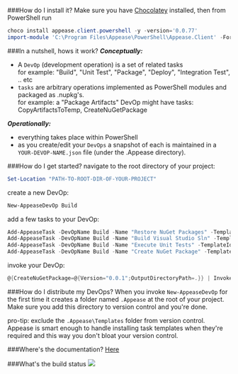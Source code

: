 ###How do I install it?
Make sure you have [Chocolatey](https://chocolatey.org) installed, then from PowerShell run
```POWERSHELL
choco install appease.client.powershell -y -version='0.0.77'
import-module 'C:\Program Files\Appease\PowerShell\Appease.Client' -Force
```
###In a nutshell, hows it work?
***Conceptually:***
- A `DevOp` (development operation) is a set of related tasks  
  for example: "Build", "Unit Test", "Package", "Deploy", "Integration Test", .. etc
- `tasks` are arbitrary operations implemented as PowerShell modules and packaged as .nupkg's.    
  for example: a "Package Artifacts" DevOp might have tasks: CopyArtifactsToTemp, CreateNuGetPackage

***Operationally:***
- everything takes place within PowerShell
- as you create/edit your `DevOps` a snapshot of each is maintained in a `YOUR-DEVOP-NAME.json` file (under the .Appease directory).

###How do I get started?
navigate to the root directory of your project:
```POWERSHELL
Set-Location "PATH-TO-ROOT-DIR-OF-YOUR-PROJECT"
```
create a new DevOp:
```POWERSHELL
New-AppeaseDevOp Build
```
add a few tasks to your DevOp:
```POWERSHELL
Add-AppeaseTask -DevOpName Build -Name "Restore NuGet Packages" -TemplateId RestoreNuGetPackages
Add-AppeaseTask -DevOpName Build -Name "Build Visual Studio Sln" -TemplateId BuildVisualStudioSln
Add-AppeaseTask -DevOpName Build -Name "Execute Unit Tests" -TemplateId InvokeVSTestConsole
Add-AppeaseTask -DevOpName Build -Name "Create NuGet Package" -TemplateId CreateNuGetPackage
```
invoke your DevOp:
```POWERSHELL
@{CreateNuGetPackage=@{Version="0.0.1";OutputDirectoryPath=.}} | Invoke-AppeaseDevOp Build
```

###How do I distribute my DevOps?
When you invoke `New-AppeaseDevOp` for the first time it creates a folder named `.Appease` at the root of your project. Make sure you add this directory to version control and you're done. 

pro-tip: exclude the `.Appease\Templates` folder from version control. Appease is smart enough to handle installing task templates when they're required and this way you don't bloat your version control. 

###Where's the documentation?
[Here](Docs)

###What's the build status
![](https://ci.appveyor.com/api/projects/status/t95vdsnjbmg9hnli?svg=true)
